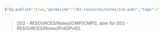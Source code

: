 ```yaml
---
{"dg-publish":true,"permalink":"/02-resources/notes/icm-pv6/","tags":["#informatik/netzwerk/protokoll","#informatik/netzwerk/ip/ipv6"],"noteIcon":"","updated":"2025-09-10T16:35:20.000+02:00"}
---
```


>[[02 - RESOURCES/Notes/ICMP\|ICMP]], aber für [[02 - RESOURCES/Notes/IPv6\|IPv6]].